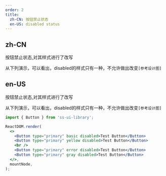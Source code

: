 ```yaml
---
order: 2
title:
  zh-CN: 按钮禁止状态
  en-US: disabled status
---
```


## zh-CN

按钮禁止状态,对其样式进行了改写

从下列演示，可以看出，disabled的样式只有一种，不允许做出改变`[参考设计图]`

## en-US

按钮禁止状态,对其样式进行了改写

从下列演示，可以看出，disabled的样式只有一种，不允许做出改变`[参考设计图]`

```jsx
import { Button } from 'ss-ui-library';

ReactDOM.render(
  <>
    <Button type="primary" basic disabled>Test Button</Button>
    <Button type="primary" yellow disabled>Test Button</Button>
    <br />
    <Button type="primary" error disabled>Test Button</Button>
    <Button type="primary" gray disabled>Test Button</Button>
  </>,
  mountNode,
);
```

